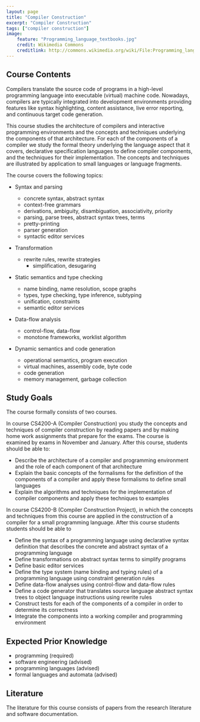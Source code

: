 ```yaml
---
layout: page
title: "Compiler Construction"
excerpt: "Compiler Construction"
tags: ["compiler construction"]
image:
    feature: "Programming_language_textbooks.jpg"
    credit: Wikimedia Commons
    creditlink: http://commons.wikimedia.org/wiki/File:Programming_language_textbooks.jpg
---
```


## Course Contents   

Compilers translate the source code of programs in a high-level programming language into executable (virtual) machine code. Nowadays, compilers are typically integrated into development environments providing features like syntax highlighting, content assistance, live error reporting, and continuous target code generation.

This course studies the architecture of compilers and interactive programming environments and the concepts and techniques underlying the components of that architecture. For each of the components of a compiler we study the formal theory underlying the language aspect that it covers, declarative specification languages to define compiler components, and the techniques for their implementation. The concepts and techniques are illustrated by application to small languages or language fragments.

The course covers the following topics:

* Syntax and parsing
  - concrete syntax, abstract syntax
  - context-free grammars
  - derivations, ambiguity, disambiguation, associativity, priority
  - parsing, parse trees, abstract syntax trees, terms
  - pretty-printing
  - parser generation
  - syntactic editor services

* Transformation
  - rewrite rules, rewrite strategies
	- simplification, desugaring

* Static semantics and type checking
  - name binding, name resolution, scope graphs
  - types, type checking, type inference, subtyping
  - unification, constraints
  - semantic editor services

* Data-flow analysis
  - control-flow, data-flow
  - monotone frameworks, worklist algorithm

* Dynamic semantics and code generation
  - operational semantics, program execution
  - virtual machines, assembly code, byte code
  - code generation
  - memory management, garbage collection

## Study Goals

The course formally consists of two courses.

In course CS4200-A (Compiler Construction) you study the concepts and techniques of compiler construction by reading papers and by making home work assignments that prepare for the exams. The course is examined by exams in November and January. After this course, students should be able to:

- Describe the architecture of a compiler and programming environment and the role of each component of that architecture
- Explain the basic concepts of the formalisms for the definition of the components of a compiler and apply these formalisms to define small languages
- Explain the algorithms and techniques for the implementation of compiler components and apply these techniques to examples

In course CS4200-B (Compiler Construction Project), in which the concepts and techniques from this course are applied in the construction of a compiler for a small programming language. After this course students students should be able to

- Define the syntax of a programming language using declarative syntax definition that describes the concrete and abstract syntax of a programming language
- Define transformations on abstract syntax terms to simplify programs
- Define basic editor services
- Define the type system (name binding and typing rules) of a programming language using constraint generation rules  
- Define data-flow analyses using control-flow and data-flow rules
- Define a code generator that translates source language abstract syntax trees to object language instructions using rewrite rules
- Construct tests for each of the components of a compiler in order to determine its correctness
- Integrate the components into a working compiler and programming environment

## Expected Prior Knowledge   

* programming (required)
* software engineering (advised)
* programming languages (advised)
* formal languages and automata (advised)

## Literature

The literature for this course consists of papers from the research literature and software documentation.
